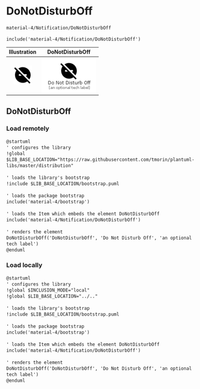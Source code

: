 # DoNotDisturbOff


```text
material-4/Notification/DoNotDisturbOff
```

```text
include('material-4/Notification/DoNotDisturbOff')
```



| Illustration | DoNotDisturbOff |
| :---: | :---: |
| ![illustration for Illustration](../../material-4/Notification/DoNotDisturbOff.png) | ![illustration for DoNotDisturbOff](../../material-4/Notification/DoNotDisturbOff.Local.png) |




## DoNotDisturbOff

### Load remotely
```plantuml
@startuml
' configures the library
!global $LIB_BASE_LOCATION="https://raw.githubusercontent.com/tmorin/plantuml-libs/master/distribution"

' loads the library's bootstrap
!include $LIB_BASE_LOCATION/bootstrap.puml

' loads the package bootstrap
include('material-4/bootstrap')

' loads the Item which embeds the element DoNotDisturbOff
include('material-4/Notification/DoNotDisturbOff')

' renders the element
DoNotDisturbOff('DoNotDisturbOff', 'Do Not Disturb Off', 'an optional tech label')
@enduml
```

### Load locally
```plantuml
@startuml
' configures the library
!global $INCLUSION_MODE="local"
!global $LIB_BASE_LOCATION="../.."

' loads the library's bootstrap
!include $LIB_BASE_LOCATION/bootstrap.puml

' loads the package bootstrap
include('material-4/bootstrap')

' loads the Item which embeds the element DoNotDisturbOff
include('material-4/Notification/DoNotDisturbOff')

' renders the element
DoNotDisturbOff('DoNotDisturbOff', 'Do Not Disturb Off', 'an optional tech label')
@enduml
```

